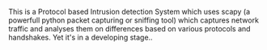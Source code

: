 This is a Protocol based Intrusion detection System which uses scapy (a powerfull python packet capturing or sniffing tool) which captures network traffic and analyses them on differences based on various protocols and handshakes.
Yet it's in a developing stage..

